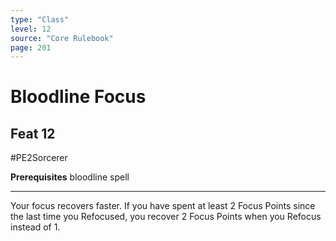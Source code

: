 ```yaml
---
type: "Class"
level: 12
source: "Core Rulebook"
page: 201
---
```

# Bloodline Focus
## Feat 12
#PE2Sorcerer

**Prerequisites** bloodline spell

---
Your focus recovers faster. If you have spent at least 2 Focus Points since the last time you Refocused, you recover 2 Focus Points when you Refocus instead of 1.